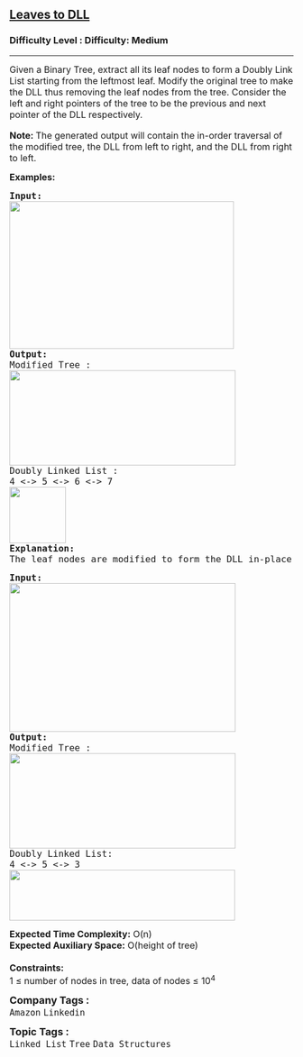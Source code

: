 <h2><a href="https://www.geeksforgeeks.org/problems/leaves-to-dll/1?page=6&category=Tree,Binary%20Search%20Tree,DFS,BFS&sortBy=difficulty">Leaves to DLL</a></h2><h3>Difficulty Level : Difficulty: Medium</h3><hr><div class="problems_problem_content__Xm_eO"><p><span style="font-size: 12pt;">Given a Binary Tree, extract all its leaf nodes to form a Doubly Link List starting from the leftmost leaf. Modify the original tree to make the DLL thus removing the leaf nodes from the tree. Consider the left and right pointers of the tree to be the previous and next pointer of the DLL respectively.</span><br><br><span style="font-size: 12pt;"><strong>Note:&nbsp;</strong>The generated output will contain the in-order traversal of the modified tree, the DLL from left to right, and the DLL from right to left.</span></p>
<p><span style="font-size: 12pt;"><strong>Examples:</strong></span></p>
<pre><span style="font-size: 12pt;"><strong>Input:</strong>
<img src="https://media.geeksforgeeks.org/img-practice/prod/addEditProblem/700615/Web/Other/blobid1_1722317045.png" width="398" height="262"></span><br><span style="font-size: 12pt;"><strong>Output: </strong>
Modified Tree :<br><img src="https://media.geeksforgeeks.org/img-practice/prod/addEditProblem/700615/Web/Other/blobid2_1722317056.png" width="401" height="169">
Doubly Linked List :
4 &lt;-&gt; 5 &lt;-&gt; 6 &lt;-&gt; 7<br><img src="https://media.geeksforgeeks.org/img-practice/prod/addEditProblem/700615/Web/Other/blobid3_1722317094.png" height="100">
<strong>Explanation:</strong>
The leaf nodes are modified to form the DLL in-place. Thus their links are removed from  the tree.</span></pre>
<pre><span style="font-size: 12pt;"><strong>Input:</strong></span><br><span style="font-size: 12pt;"><img src="https://media.geeksforgeeks.org/img-practice/prod/addEditProblem/700615/Web/Other/blobid4_1722317145.png" width="401" height="264"></span><br><span style="font-size: 12pt;"><strong>Output: </strong>
Modified Tree :</span><br><span style="font-size: 12pt;"><img src="https://media.geeksforgeeks.org/img-practice/prod/addEditProblem/700615/Web/Other/blobid5_1722317194.png" width="401" height="169"></span><br><span style="font-size: 12pt;">Doubly Linked List:
4 &lt;-&gt; 5 &lt;-&gt; 3<br></span><span style="font-size: 12pt;"><img src="https://media.geeksforgeeks.org/img-practice/prod/addEditProblem/700615/Web/Other/blobid6_1722317203.png" width="400" height="90"></span></pre>
<p><span style="font-size: 12pt;"><strong>Expected Time Complexity:</strong> O(n)<br><strong>Expected Auxiliary Space:</strong> O(height of tree)<br><br><strong>Constraints:</strong><br>1 ≤ number of nodes in tree, data of nodes ≤ 10<sup>4<br></sup></span></p></div><p><span style=font-size:18px><strong>Company Tags : </strong><br><code>Amazon</code>&nbsp;<code>Linkedin</code>&nbsp;<br><p><span style=font-size:18px><strong>Topic Tags : </strong><br><code>Linked List</code>&nbsp;<code>Tree</code>&nbsp;<code>Data Structures</code>&nbsp;